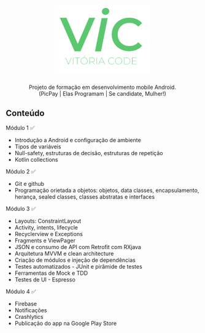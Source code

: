 <h1 align="center">
    <img width="250" src="https://github.com/diaslais/vic/blob/main/vic.png" alt="Vitoria Code - ViC">
</h1>

<p align="center">
    Projeto de formação em desenvolvimento mobile Android.<br>
    (PicPay | Elas Programam | Se candidate, Mulher!)
</p>

## Conteúdo

Módulo 1 ✅
- Introdução a Android e configuração de ambiente
- Tipos de variáveis
- Null-safety, estruturas de decisão, estruturas de repetição
- Kotlin collections

Módulo 2 ✅
- Git e github
- Programação orietada a objetos: objetos, data classes, encapsulamento, herança, sealed classes, classes abstratas e interfaces

Módulo 3 ✅
- Layouts: ConstraintLayout
- Activity, intents, lifecycle
- Recyclerview e Exceptions
- Fragments e ViewPager
- JSON e consumo de API com Retrofit com RXjava
- Arquitetura MVVM e clean architecture
- Criação de módulos e injeção de dependências
- Testes automatizados - JUnit e pirâmide de testes
- Ferramentas de Mock e TDD
- Testes de UI - Espresso

Módulo 4 ✅
- Firebase
- Notificações
- Crashlytics
- Publicação do app na Google Play Store
